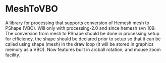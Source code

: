 MeshToVBO
=========

A library for processing that supports conversion of Hemesh mesh to PShape (VBO).
Will only with processing-2.0 and since hemesh svn 109.
The conversion from mesh to PShape should be done in processing setup for efficiency,
the shape should be declared prior to setup so that it can be called using shape (mesh)
in the draw loop (it will be stored in graphics memory as a VBO). Now features built in
arcball rotation, and mouse zoom facility.
